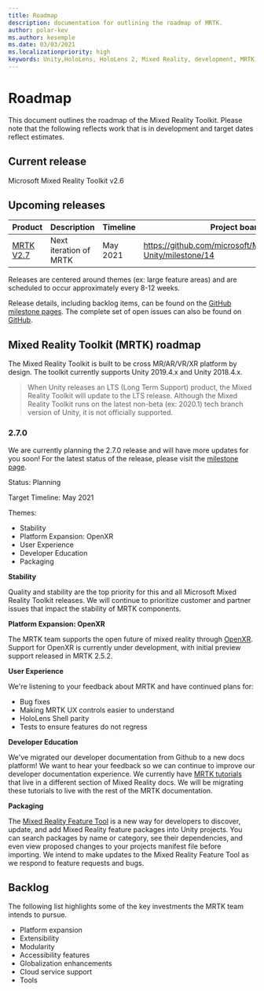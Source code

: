 ```yaml
---
title: Roadmap
description: documentation for outlining the roadmap of MRTK.
author: polar-kev
ms.author: kesemple
ms.date: 03/03/2021
ms.localizationpriority: high
keywords: Unity,HoloLens, HoloLens 2, Mixed Reality, development, MRTK
---
```


# Roadmap

This document outlines the roadmap of the Mixed Reality Toolkit. Please note that the following reflects work that is in development and target dates reflect estimates.

## Current release

Microsoft Mixed Reality Toolkit v2.6

## Upcoming releases

| Product | Description | Timeline | Project board |
| --- | --- | --- | --- |
| [MRTK V2.7](#270) | Next iteration of MRTK | May 2021 | https://github.com/microsoft/MixedRealityToolkit-Unity/milestone/14 |

Releases are centered around themes (ex: large feature areas) and are scheduled to occur approximately every 8-12 weeks.

Release details, including backlog items, can be found on the [GitHub milestone pages](https://github.com/Microsoft/MixedRealityToolkit-Unity/milestones). The complete set of open issues can also be found on [GitHub](https://github.com/microsoft/MixedRealityToolkit-Unity/issues).

## Mixed Reality Toolkit (MRTK) roadmap

The Mixed Reality Toolkit is built to be cross MR/AR/VR/XR platform by design. The toolkit currently supports Unity 2019.4.x and Unity 2018.4.x.

> When Unity releases an LTS (Long Term Support) product, the Mixed Reality Toolkit will update to the LTS release. Although the Mixed Reality Toolkit runs on the latest non-beta (ex: 2020.1) tech branch version of Unity, it is not officially supported.

### 2.7.0

We are currently planning the 2.7.0 release and will have more updates for you soon!
For the latest status of the release, please visit the [milestone page](https://github.com/microsoft/MixedRealityToolkit-Unity/milestone/14).

Status: Planning

Target Timeline: May 2021

Themes:

- Stability 
- Platform Expansion: OpenXR
- User Experience
- Developer Education
- Packaging

**Stability**

Quality and stability are the top priority for this and all Microsoft Mixed Reality Toolkit releases. We will continue to prioritize customer and partner issues that impact the stability of MRTK components.

**Platform Expansion: OpenXR**

The MRTK team supports the open future of mixed reality through [OpenXR](https://techcommunity.microsoft.com/t5/mixed-reality-blog/moving-forward-to-openxr/ba-p/1825672). Support for OpenXR is currently under development, with initial preview support released in MRTK 2.5.2.

**User Experience**

We're listening to your feedback about MRTK and have continued plans for:

- Bug fixes
- Making MRTK UX controls easier to understand
- HoloLens Shell parity
- Tests to ensure features do not regress

**Developer Education**

We've migrated our developer documentation from Github to a new docs platform! We want to hear your feedback so we can continue to improve our developer documentation experience.
We currently have [MRTK tutorials](https://docs.microsoft.com/windows/mixed-reality/develop/unity/tutorials) that live in a different section of Mixed Reality docs. We will be migrating these tutorials to live with the rest of the MRTK documentation. 

**Packaging**

The [Mixed Reality Feature Tool](https://docs.microsoft.com/windows/mixed-reality/develop/unity/welcome-to-mr-feature-tool) is a new way for developers to discover, update, and add Mixed Reality feature packages into Unity projects. You can search packages by name or category, see their dependencies, and even view proposed changes to your projects manifest file before importing. We intend to make updates to the Mixed Reality Feature Tool as we respond to feature requests and bugs.

## Backlog

The following list highlights some of the key investments the MRTK team intends to pursue.

- Platform expansion
- Extensibility
- Modularity
- Accessibility features
- Globalization enhancements
- Cloud service support
- Tools
